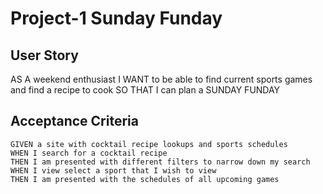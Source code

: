 # Project-1 Sunday Funday

## User Story

AS A weekend enthusiast
I WANT to be able to find current sports games and find a recipe to cook
SO THAT I can plan a SUNDAY FUNDAY


## Acceptance Criteria

```
GIVEN a site with cocktail recipe lookups and sports schedules
WHEN I search for a cocktail recipe
THEN I am presented with different filters to narrow down my search
WHEN I view select a sport that I wish to view
THEN I am presented with the schedules of all upcoming games

```
